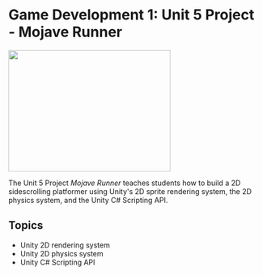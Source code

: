 # Game Development 1: Unit 5 Project - Mojave Runner

<div display=flex flexDirection=row justifyContent=center> 
  <img src="https://github.com/torbenwb/mc-gd1-unit-5/blob/main/readme-assets/u5-1.gif" width=320 height=240/>
</div>

The Unit 5 Project *Mojave Runner* teaches students how to build a 2D sidescrolling platformer using Unity's 2D sprite rendering system, the 2D physics system, and the Unity C# Scripting API.

## Topics 

* Unity 2D rendering system
* Unity 2D physics system
* Unity C# Scripting API
